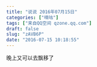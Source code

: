 ```yaml
---
title: "说说 2016年07月15日"
categories: ["嘀咕"]
tags: ["来自QQ空间 qzone.qq.com"]
draft: false
slug: "zAVB6P"
date: "2016-07-15 10:18:55"
---
```


晚上又可以去飘移了
